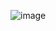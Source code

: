 

  ![image](https://github.com/user-attachments/assets/be623b72-6835-4cda-9aae-d88a8a1d85ae)
















